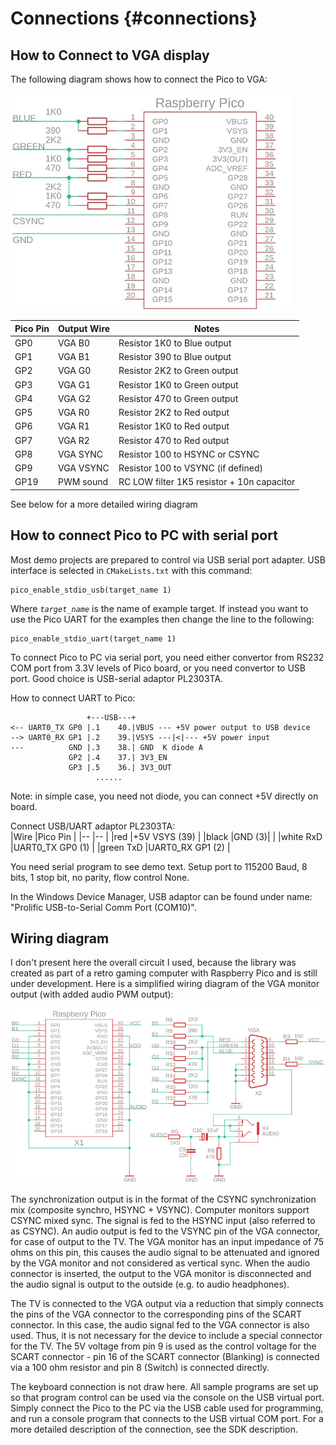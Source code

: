 
# Connections {#connections}

## How to Connect to VGA display

The following diagram shows how to connect the Pico to VGA:

![](img/PicoVGA_diagram2.jpg)

|Pico Pin   |Output Wire|Notes                          |
|-----------|-----------|-------------------------------|
|GP0        |VGA B0     |Resistor 1K0 to Blue output    |
|GP1        |VGA B1     |Resistor 390 to Blue output    |
|GP2        |VGA G0     |Resistor 2K2 to Green output   |
|GP3        |VGA G1     |Resistor 1K0 to Green output   |
|GP4        |VGA G2     |Resistor 470 to Green output   |
|GP5        |VGA R0     |Resistor 2K2 to Red output     |
|GP6        |VGA R1     |Resistor 1K0 to Red output     |
|GP7        |VGA R2     |Resistor 470 to Red output     |
|GP8        |VGA SYNC   |Resistor 100 to HSYNC or CSYNC |
|GP9        |VGA VSYNC  |Resistor 100 to VSYNC (if defined)
|GP19       |PWM sound  |RC LOW filter 1K5 resistor + 10n capacitor

See below for a more detailed wiring diagram

## How to connect Pico to PC with serial port

Most demo projects are prepared to control via USB serial port adapter.
USB interface is selected in `CMakeLists.txt` with this command:

~~~
pico_enable_stdio_usb(target_name 1)
~~~

Where *`target_name`* is the name of example target.  If instead you want to use the Pico UART for the examples then change the line to the following:

~~~
pico_enable_stdio_uart(target_name 1)
~~~

To connect Pico to PC via serial port, you need either convertor from
RS232 COM port from 3.3V levels of Pico board, or you need convertor
to USB port. Good choice is USB-serial adaptor PL2303TA.

How to connect UART to Pico:

~~~
                 +---USB---+
<-- UART0_TX GP0 |.1    40.|VBUS --- +5V power output to USB device
--> UART0_RX GP1 |.2    39.|VSYS ---|<|--- +5V power input
---          GND |.3    38.| GND  K diode A
             GP2 |.4    37.| 3V3_EN
             GP3 |.5    36.| 3V3_OUT
                   ......
~~~ 

Note: in simple case, you need not diode, you can connect +5V directly on board.

Connect USB/UART adaptor PL2303TA:       
|Wire       |Pico Pin           |
|--         |--                 |
|red        |+5V VSYS (39)      |
|black      |GND (3)|           |
|white RxD  |UART0_TX GP0 (1)   |
|green TxD  |UART0_RX GP1 (2)   |

You need serial program to see demo text. Setup port to 115200 Baud, 8 bits, 1 stop bit, no parity, flow control None.

In the Windows Device Manager, USB adaptor can be found under name:
"Prolific USB-to-Serial Comm Port (COM10)".

## Wiring diagram  

I don't present here the overall circuit I used, because the library was created as part of a retro gaming computer with Raspberry Pico and is still under development. Here is a simplified wiring diagram of the VGA monitor output (with added audio PWM output):

![](img/PicoVGA_diagram.jpg)

The synchronization output is in the format of the CSYNC synchronization mix (composite synchro, HSYNC + VSYNC). Computer monitors support CSYNC mixed sync. The signal is fed to the HSYNC input (also referred to as CSYNC). An audio output is fed to the VSYNC pin of the VGA connector, for case of output to the TV. The VGA monitor has an input impedance of 75 ohms on this pin, this causes the audio signal to be attenuated and ignored by the VGA monitor and not considered as vertical sync. When the audio connector is inserted, the output to the VGA monitor is disconnected and the audio signal is output to the outside (e.g. to audio headphones).

The TV is connected to the VGA output via a reduction that simply connects the pins of the VGA connector to the corresponding pins of the SCART connector. In this case, the audio signal fed to the VGA connector is also used. Thus, it is not necessary for the device to include a special connector for the TV. The 5V voltage from pin 9 is used as the control voltage for the SCART connector - pin 16 of the SCART connector (Blanking) is connected via a 100 ohm resistor and pin 8 (Switch) is connected directly.

The keyboard connection is not draw here. All sample programs are set up so that program control can be used via the console on the USB virtual port. Simply connect the Pico to the PC via the USB cable used for programming, and run a console program that connects to the USB virtual COM port. For a more detailed description of the connection, see the SDK description.
